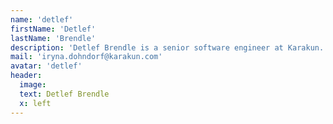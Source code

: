 ```yaml
---
name: 'detlef'
firstName: 'Detlef'
lastName: 'Brendle'
description: 'Detlef Brendle is a senior software engineer at Karakun. He has many years of experience in agile software development, especially with Java. He has worked as a Dev Ops engineer for several years and has deep know-how in deployment, containerisation and monitoring. Recently, he has also been able to gain knowledge with React.' 
mail: 'iryna.dohndorf@karakun.com'
avatar: 'detlef'
header:
  image: 
  text: Detlef Brendle
  x: left
---
```

